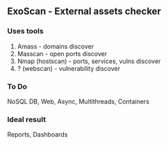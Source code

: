 ## ExoScan - External assets checker

### Uses tools
1. Amass - domains discover
2. Masscan - open ports discover
3. Nmap (hostscan) - ports, services, vulns discover
4. ? (webscan) - vulnerability discover

### To Do
NoSQL DB, Web, Async, Multithreads, Containers

### Ideal result
Reports, Dashboards